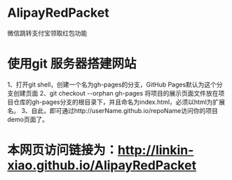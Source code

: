 # AlipayRedPacket
微信跳转支付宝领取红包功能

# 使用git 服务器搭建网站
1、打开git shell，创建一个名为gh-pages的分支，GitHub Pages默认为这个分支创建页面
2、git checkout --orphan gh-pages
将项目的展示页面文件放在项目仓库的gh-pages分支的根目录下，并且命名为index.html，必须以html为扩展名。
3、自此，即可通过http://userName.github.io/repoName访问你的项目demo页面了。

# 本网页访问链接为：http://linkin-xiao.github.io/AlipayRedPacket


